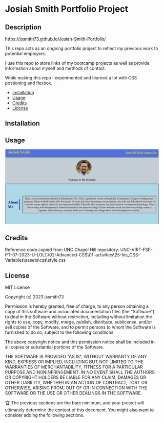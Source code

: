 # Josiah Smith Portfolio Project

## Description

https://jssmith73.github.io/Josiah-Smith-Portfolio/

This repo acts as an ongoing portfolio project to reflect my previous work to potential employers.

I use this repo to store links of my bootcamp projects as well as provide information about myself and methods of contact.

While making this repo I experimented and learned a lot with CSS postioning and flexbox.

- [Installation](#installation)
- [Usage](#usage)
- [Credits](#credits)
- [License](#license)

## Installation


## Usage

![JS PORTFOLIO](assets/images/JS%20PORTFOLIO%20SS.png)

## Credits

Reference code copied from UNC Chapel Hill repository: UNC-VIRT-FSF-PT-07-2023-U-LOLC\02-Advanced-CSS\01-activities\25-Ins_CSS-Variables\assets\css\style.css

## License


MIT License

Copyright (c) 2023 jssmith73

Permission is hereby granted, free of charge, to any person obtaining a copy
of this software and associated documentation files (the "Software"), to deal
in the Software without restriction, including without limitation the rights
to use, copy, modify, merge, publish, distribute, sublicense, and/or sell
copies of the Software, and to permit persons to whom the Software is
furnished to do so, subject to the following conditions:

The above copyright notice and this permission notice shall be included in all
copies or substantial portions of the Software.

THE SOFTWARE IS PROVIDED "AS IS", WITHOUT WARRANTY OF ANY KIND, EXPRESS OR
IMPLIED, INCLUDING BUT NOT LIMITED TO THE WARRANTIES OF MERCHANTABILITY,
FITNESS FOR A PARTICULAR PURPOSE AND NONINFRINGEMENT. IN NO EVENT SHALL THE
AUTHORS OR COPYRIGHT HOLDERS BE LIABLE FOR ANY CLAIM, DAMAGES OR OTHER
LIABILITY, WHETHER IN AN ACTION OF CONTRACT, TORT OR OTHERWISE, ARISING FROM,
OUT OF OR IN CONNECTION WITH THE SOFTWARE OR THE USE OR OTHER DEALINGS IN THE
SOFTWARE.

🏆 The previous sections are the bare minimum, and your project will ultimately determine the content of this document. You might also want to consider adding the following sections.
